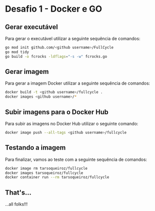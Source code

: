 # Desafio 1 - Docker e GO

## Gerar executável

Para gerar o executável utilizar a seguinte sequência de comandos:

```sh
go mod init github.com/<github username>/FullCycle
go mod tidy
go build -o fcrocks -ldflags="-s -w" fcrocks.go
```

## Gerar imagem

Para gerar a imagem Docker utilizar a seguinte sequência de comandos:

```sh
docker build -t <github username>/fullcycle .
docker images <github username>/*
```

## Subir imagens para o Docker Hub

Para subir as imagens no Docker Hub utilizar o seguinte comando:

```sh
docker image push --all-tags <github username>/fullcycle
```

## Testando a imagem

Para finalizar, vamos ao teste com a seguinte sequência de comandos:

```sh
docker image rm tarsoqueiroz/fullcycle
docker images tarsoqueiroz/fullcycle
docker container run --rm tarsoqueiroz/fullcycle
```

## That's...

...all folks!!!
